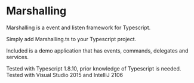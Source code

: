 # Marshalling
Marshalling is a event and listen framework for Typescript.

Simply add Marshalling.ts to your Typescript project.

Included is a demo application that has events, commands, delegates and services.

Tested with Typescript 1.8.10, prior knowledge of Typescript is needed. Tested with Visual Studio 2015 and IntelliJ 2106
